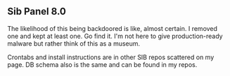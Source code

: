 ## Sib Panel 8.0

The likelihood of this being backdoored is like, almost certain. I removed one and kept at least one. Go find it. I'm not here to give production-ready malware but rather think of this as a museum.

Crontabs and install instructions are in other SIB repos scattered on my page. DB schema also is the same and can be found in my repos.